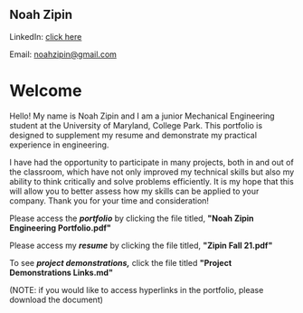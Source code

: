 ## Noah Zipin 
LinkedIn: [click here](https://www.linkedin.com/in/noahzipin/)

Email: noahzipin@gmail.com
# Welcome


Hello! My name is Noah Zipin and I am a junior Mechanical Engineering student at the University of Maryland, College Park. This portfolio is designed to supplement my resume and demonstrate my practical experience in engineering. 


I have had the opportunity to participate in many projects, both in and out of the classroom, which have not only improved my technical skills but also my ability to think critically and solve problems efficiently. 
It is my hope that this will allow you to better assess how my skills can be applied to your company. Thank you for your time and consideration!

Please access the ***portfolio*** by clicking the file titled, **"Noah Zipin Engineering Portfolio.pdf"**

Please access my ***resume*** by clicking the file titled, **"Zipin Fall 21.pdf"**

To see ***project demonstrations,*** click the file titled **"Project Demonstrations Links.md"**

(NOTE: if you would like to access hyperlinks in the portfolio, please download the document)

